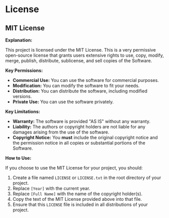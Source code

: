 # License

## MIT License

**Explanation:**

This project is licensed under the MIT License. This is a very permissive open-source license that grants users extensive rights to use, copy, modify, merge, publish, distribute, sublicense, and sell copies of the Software.

**Key Permissions:**

* **Commercial Use:** You can use the software for commercial purposes.
* **Modification:** You can modify the software to fit your needs.
* **Distribution:** You can distribute the software, including modified versions.
* **Private Use:** You can use the software privately.

**Key Limitations:**

* **Warranty:** The software is provided "AS IS" without any warranty.
* **Liability:** The authors or copyright holders are not liable for any damages arising from the use of the software.
* **Copyright Notice:** You **must** include the original copyright notice and the permission notice in all copies or substantial portions of the Software.

**How to Use:**

If you choose to use the MIT License for your project, you should:

1.  Create a file named `LICENSE` or `LICENSE.txt` in the root directory of your project.
2.  Replace `[Year]` with the current year.
3.  Replace `[Full Name]` with the name of the copyright holder(s).
4.  Copy the text of the MIT License provided above into that file.
5.  Ensure that this `LICENSE` file is included in all distributions of your project.
